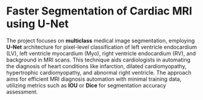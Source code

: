 # Faster Segmentation of Cardiac MRI using U-Net


The project focuses on **multiclass** medical image segmentation, employing **U-Net** architecture for pixel-level classification of left ventricle endocardium (LV), 
left ventricle myocardium (Myo), right ventricle endocardium (RV), and background in MRI scans. 
This technique aids cardiologists in automating the diagnosis of heart conditions like infarction, dilated cardiomyopathy, hypertrophic cardiomyopathy, and abnormal right ventricle. 
The approach aims for efficient MRI diagnosis automation with minimal training data, utilizing metrics such as **IOU** or **Dice** for segmentation accuracy assessment.
